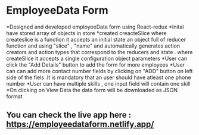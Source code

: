 # EmployeeData Form
*Designed and developed employeeData form using React-redux
*Inital have stored array of objects in store
*created creacteSlice where createslice is a function it accepts an initial state an object full of reducer function and using "slice"  , "name" and automatically generates action creators and action types that correspond
to the reducers and state . where createSlice it accepts a single configuration object parameters
*User can click the "Add Details" button to add the form for more employees
*User can can add more contact number fields by clicking on "ADD" button on left side of the fiels .It is mandatory that an user should have atleast one phone number
*User can have multiple skills , one input field will contain one skill
*On clicking on View Data the data form will be downloaded as JSON format

## You can check the live app here : https://employeedataform.netlify.app/